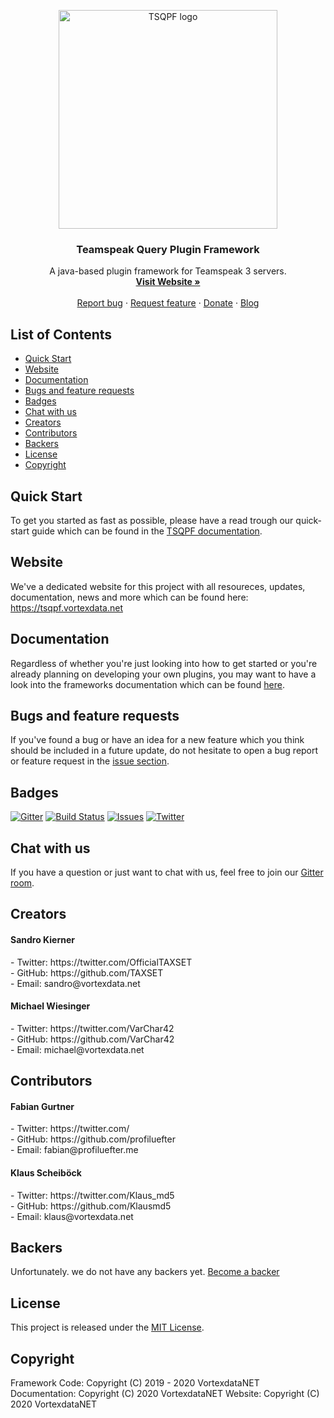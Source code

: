 <p align="center">
  <a href="https://tsqpf.vortexdata.net/">
    <img src="https://tsqpf.vortexdata.net/media/tsqpf-logo-trans.png" alt="TSQPF logo" width="350" height="350">
  </a>
</p>

<h3 align="center">Teamspeak Query Plugin Framework</h3>

<p align="center">
  A java-based plugin framework for Teamspeak 3 servers.
  <br>
  <a href="https://tsqpf.vortexdata.net/"><strong>Visit Website »</strong></a>
  <br>
  <br>
  <a href="https://github.com/Teamspeak-Query-Plugin-Framework/tsq-plugin-framework/issues/new?assignees=&labels=bug&template=bug_report.md&title=">Report bug</a>
  ·
  <a href="https://github.com/Teamspeak-Query-Plugin-Framework/tsq-plugin-framework/issues/new?assignees=&labels=enhancement&template=feature_request.md&title=">Request feature</a>
  ·
  <a href="https://https://ko-fi.com/vortexdatanet">Donate</a>
  ·
  <a href="https://blog.vortexdata.net">Blog</a>
</p>

## List of Contents

- [Quick Start](#)
- [Website](https://tsqpf.vortexdata.net/)
- [Documentation](https://tsqpf.vortexdata.net/docs)
- [Bugs and feature requests](https://github.com/Teamspeak-Query-Plugin-Framework/tsq-plugin-framework/issues/new/choose)
- [Badges](https://vortexdata.net)
- [Chat with us](#)
- [Creators](https://vortexdata.net)
- [Contributors](https://vortexdata.net)
- [Backers](https://vortexdata.net)
- [License](https://vortexdata.net)
- [Copyright](https://vortexdata.net)

## Quick Start

To get you started as fast as possible, please have a read trough our quick-start guide which can be found in the [TSQPF documentation](https://tsqpf.vortexdata.net/docs/docs/framework_welcome/).

## Website

We've a dedicated website for this project with all resoureces, updates, documentation, news and more which can be found here: https://tsqpf.vortexdata.net

## Documentation

Regardless of whether you're just looking into how to get started or you're already planning on developing your own plugins, you may want to have a look into the frameworks documentation which can be found [here](https://tsqpf.vortexdata.net/docs). 

## Bugs and feature requests

If you've found a bug or have an idea for a new feature which you think should be included in a future update, do not hesitate to open a bug report or feature request in the [issue section](https://github.com/Teamspeak-Query-Plugin-Framework/tsq-plugin-framework/issues/new/choose).

## Badges

[![Gitter](https://badges.gitter.im/Teamspeak-Query-Plugin-Framework/community.svg)](https://gitter.im/Teamspeak-Query-Plugin-Framework/community?utm_source=badge&utm_medium=badge&utm_campaign=pr-badge)
[![Build Status](https://travis-ci.org/Vortexdata/tsq-plugin-framework.svg?branch=v2.0)](https://travis-ci.org/Vortexdata/tsq-plugin-framework)
[![Issues](https://img.shields.io/github/issues/Vortexdata/tsq-plugin-framework?label=Issues)](https://github.com/Vortexdata/tsq-plugin-framework/issues)
[![Twitter](https://img.shields.io/twitter/url?color=1DA1F2&label=Twitter&logo=Twitter&logoColor=1DA1F2&style=flat-square&url=https%3A%2F%2Ftwitter.com%2FVortexdataNET)](https://twitter.com/VortexdataNET)

## Chat with us

If you have a question or just want to chat with us, feel free to join our [Gitter room](https://gitter.im/Teamspeak-Query-Plugin-Framework/community).

## Creators

<h4>Sandro Kierner</h4>
- Twitter: https://twitter.com/OfficialTAXSET<br>
- GitHub: https://github.com/TAXSET<br>
- Email: sandro@vortexdata.net<br>

<h4>Michael Wiesinger</h4>
- Twitter: https://twitter.com/VarChar42<br>
- GitHub: https://github.com/VarChar42<br>
- Email: michael@vortexdata.net<br>

## Contributors

<h4>Fabian Gurtner</h4>
- Twitter: https://twitter.com/<br>
- GitHub: https://github.com/profiluefter<br>
- Email: fabian@profiluefter.me<br>

<h4>Klaus Scheiböck</h4>
- Twitter: https://twitter.com/Klaus_md5<br>
- GitHub: https://github.com/Klausmd5<br>
- Email: klaus@vortexdata.net<br>

## Backers

Unfortunately. we do not have any backers yet. [Become a backer](https://ko-fi.com/vortexdatanet)

## License

This project is released under the [MIT License](https://github.com/teamspeak-query-plugin-framework/tsq-plugin-framework/LICENSE).

## Copyright

Framework Code: Copyright (C) 2019 - 2020 VortexdataNET
Documentation: Copyright (C) 2020 VortexdataNET
Website: Copyright (C) 2020 VortexdataNET
